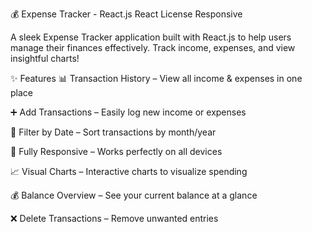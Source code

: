 💰 Expense Tracker - React.js
React
License
Responsive

A sleek Expense Tracker application built with React.js to help users manage their finances effectively. Track income, expenses, and view insightful charts!

✨ Features
📊 Transaction History – View all income & expenses in one place

➕ Add Transactions – Easily log new income or expenses

📅 Filter by Date – Sort transactions by month/year

📱 Fully Responsive – Works perfectly on all devices

📈 Visual Charts – Interactive charts to visualize spending

💰 Balance Overview – See your current balance at a glance

❌ Delete Transactions – Remove unwanted entries
